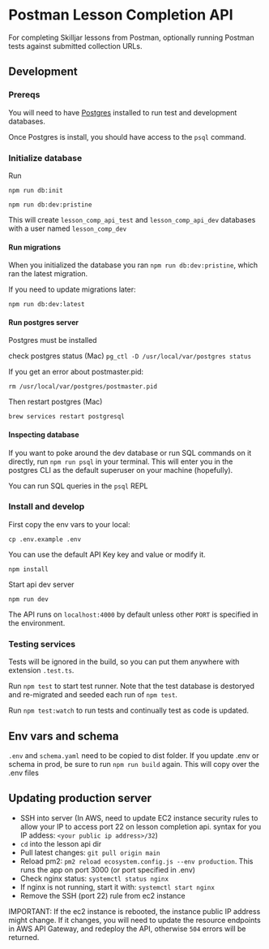 # Postman Lesson Completion API

For completing Skilljar lessons from Postman, optionally running Postman tests against submitted collection URLs.

## Development

### Prereqs

You will need to have [Postgres](https://www.postgresql.org/) installed to run test and development databases.

Once Postgres is install, you should have access to the `psql` command.

### Initialize database

Run

`npm run db:init`

`npm run db:dev:pristine`

This will create `lesson_comp_api_test` and `lesson_comp_api_dev` databases with a user named
`lesson_comp_dev`

#### Run migrations

When you initialized the database you ran `npm run db:dev:pristine`, which ran the latest migration.

If you need to update migrations later:

`npm run db:dev:latest`

#### Run postgres server

Postgres must be installed

check postgres status (Mac)
`pg_ctl -D /usr/local/var/postgres status`

If you get an error about postmaster.pid:

`rm /usr/local/var/postgres/postmaster.pid`

Then restart postgres (Mac)

`brew services restart postgresql`

#### Inspecting database

If you want to poke around the dev database or run SQL commands on it directly, run `npm run psql` in your terminal. This will enter you in the postgres CLI as the default superuser on your machine (hopefully).

You can run SQL queries in the `psql` REPL

### Install and develop

First copy the env vars to your local:

`cp .env.example .env`

You can use the default API Key key and value or modify it.

`npm install`

Start api dev server

`npm run dev`

The API runs on `localhost:4000` by default unless other `PORT` is specified in the environment.

### Testing services

Tests will be ignored in the build, so you can put them anywhere with extension `.test.ts`.

Run `npm test` to start test runner. Note that the test database is destoryed and re-migrated and seeded each run of `npm test`.

Run `npm test:watch` to run tests and continually test as code is updated.

## Env vars and schema

`.env` and `schema.yaml` need to be copied to dist folder. If you update .env or schema in prod, be sure to run `npm run build` again. This will copy over the .env files

## Updating production server

- SSH into server (In AWS, need to update EC2 instance security rules to allow your IP to access port 22 on lesson completion api. syntax for you IP addess: `<your public ip address>/32`)
- `cd` into the lesson api dir
- Pull latest changes: `git pull origin main`
- Reload pm2: `pm2 reload ecosystem.config.js --env production`. This runs the app on port 3000 (or port specified in .env)
- Check nginx status: `systemctl status nginx`
- If nginx is not running, start it with: `systemctl start nginx`
- Remove the SSH (port 22) rule from ec2 instance

IMPORTANT: If the ec2 instance is rebooted, the instance public IP address might change. If it changes, you will need to update the resource endpoints in AWS API Gateway, and redeploy the API, otherwise `504` errors will be returned.
